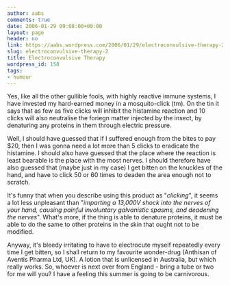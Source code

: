 ```yaml
---
author: aabs
comments: true
date: 2006-01-29 09:08:00+00:00
layout: page
header: no
link: https://aabs.wordpress.com/2006/01/29/electroconvulsive-therapy-2/
slug: electroconvulsive-therapy-2
title: Electroconvulsive Therapy
wordpress_id: 158
tags:
- humour
---
```


Yes, like all the other gullible fools, with highly reactive immune systems, I have invested my hard-earned money in a mosquito-click (tm). On the tin it says that as few as five clicks will inhibit the histamine reaction and 10 clicks will also neutralise the foriegn matter injected by the insect, by denaturing any proteins in them through electric pressure.

Well, I should have guessed that if I suffered enough from the bites to pay $20, then I was gonna need a lot more than 5 clicks to eradicate the histamine. I should also have guessed that the place where the reaction is least bearable is the place with the most nerves. I should therefore have also guessed that (maybe just in my case) I get bitten on the knuckles of the hand, and have to click 50 or 60 times to deaden the area enough not to scratch.

It's funny that when you describe using this product as "_clicking_", it seems a lot less unpleasant than "_imparting a 13,000V shock into the nerves of your hand, causing painful involuntary galvanistic spasms, and deadening the nerves_". What's more, if the thing is able to denature proteins, it must be able to do the same to other proteins in the skin that ought not to be modified.

Anyway, it's bleedy irritating to have to electrocute myself repeatedly every time I get bitten, so I shall return to my favourite wonder-drug (Anthisan of Aventis Pharma Ltd, UK). A lotion that is unlicensed in Australia, but which really works. So, whoever is next over from England - bring a tube or two for me will you? I have a feeling this summer is going to be carnivorous.

